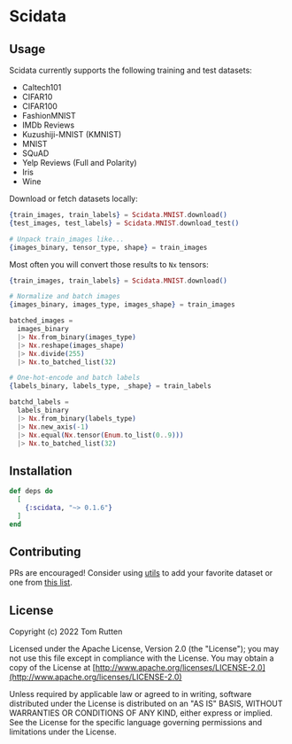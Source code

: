 # Scidata

## Usage

Scidata currently supports the following training and test datasets:

- Caltech101
- CIFAR10
- CIFAR100
- FashionMNIST
- IMDb Reviews
- Kuzushiji-MNIST (KMNIST)
- MNIST
- SQuAD
- Yelp Reviews (Full and Polarity)
- Iris
- Wine

Download or fetch datasets locally:

```elixir
{train_images, train_labels} = Scidata.MNIST.download()
{test_images, test_labels} = Scidata.MNIST.download_test()

# Unpack train_images like...
{images_binary, tensor_type, shape} = train_images
```

Most often you will convert those results to `Nx` tensors:

```elixir
{train_images, train_labels} = Scidata.MNIST.download()

# Normalize and batch images
{images_binary, images_type, images_shape} = train_images

batched_images =
  images_binary
  |> Nx.from_binary(images_type)
  |> Nx.reshape(images_shape)
  |> Nx.divide(255)
  |> Nx.to_batched_list(32)

# One-hot-encode and batch labels
{labels_binary, labels_type, _shape} = train_labels

batchd_labels =
  labels_binary
  |> Nx.from_binary(labels_type)
  |> Nx.new_axis(-1)
  |> Nx.equal(Nx.tensor(Enum.to_list(0..9)))
  |> Nx.to_batched_list(32)
```

## Installation

```elixir
def deps do
  [
    {:scidata, "~> 0.1.6"}
  ]
end
```

## Contributing

PRs are encouraged! Consider using [utils](https://github.com/elixir-nx/scidata/blob/master/lib/scidata/utils.ex) to add your favorite dataset or one from [this list](https://github.com/elixir-nx/scidata/issues/16).

## License

Copyright (c) 2022 Tom Rutten

Licensed under the Apache License, Version 2.0 (the "License");
you may not use this file except in compliance with the License.
You may obtain a copy of the License at [http://www.apache.org/licenses/LICENSE-2.0](http://www.apache.org/licenses/LICENSE-2.0)

Unless required by applicable law or agreed to in writing, software
distributed under the License is distributed on an "AS IS" BASIS,
WITHOUT WARRANTIES OR CONDITIONS OF ANY KIND, either express or implied.
See the License for the specific language governing permissions and
limitations under the License.
